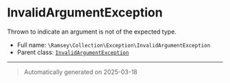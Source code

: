 
# InvalidArgumentException

Thrown to indicate an argument is not of the expected type.



* Full name: `\Ramsey\Collection\Exception\InvalidArgumentException`
* Parent class: [`InvalidArgumentException`](../../../InvalidArgumentException.md)






***
> Automatically generated on 2025-03-18
